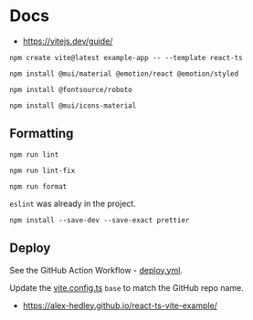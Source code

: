 # Docs

- https://vitejs.dev/guide/

`npm create vite@latest example-app -- --template react-ts`

`npm install @mui/material @emotion/react @emotion/styled`

`npm install @fontsource/roboto`

`npm install @mui/icons-material`

## Formatting

`npm run lint`

`npm run lint-fix`

`npm run format`

`eslint` was already in the project.

`npm install --save-dev --save-exact prettier`

## Deploy

See the GitHub Action Workflow - [deploy.yml](../.github/workflows/deploy.yml).

Update the [vite.config.ts](../src/vite.config.ts) `base` to match the GitHub repo name.

- https://alex-hedley.github.io/react-ts-vite-example/
